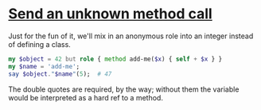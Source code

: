 [1]: https://rosettacode.org/wiki/Send_an_unknown_method_call

# [Send an unknown method call][1]

Just for the fun of it, we'll mix in an anonymous role into an integer instead of defining a class.

```raku
my $object = 42 but role { method add-me($x) { self + $x } }
my $name = 'add-me';
say $object."$name"(5);  # 47
```


The double quotes are required, by the way; without them the variable would be interpreted as a hard ref to a method.
